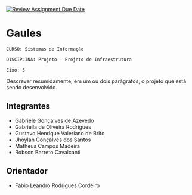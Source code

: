 [![Review Assignment Due Date](https://classroom.github.com/assets/deadline-readme-button-22041afd0340ce965d47ae6ef1cefeee28c7c493a6346c4f15d667ab976d596c.svg)](https://classroom.github.com/a/m98LfJT-)
# Gaules

`CURSO: Sistemas de Informação`

`DISCIPLINA: Projeto - Projeto de Infraestrutura`

`Eixo: 5`

Descrever resumidamente, em um ou dois parágrafos, o projeto que está sendo desenvolvido.

## Integrantes

* Gabriele Gonçalves de Azevedo
* Gabriella de Oliveira Rodrigues
* Gustavo Henrique Valeriano de Brito
* Jhoylan Gonçalves dos Santos
* Matheus Campos Madeira
* Robson Barreto Cavalcanti

## Orientador

* Fabio Leandro Rodrigues Cordeiro


